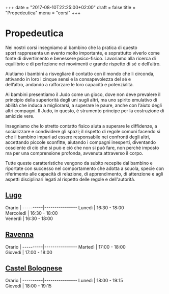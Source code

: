 +++
date = "2017-08-10T22:25:00+02:00"
draft = false
title = "Propedeutica"
menu = "corsi"
+++

# Propedeutica

Nei nostri corsi insegniamo al bambino che la pratica di questo  sport rappresenta un evento molto importante, e soprattutto viverlo  come fonte di divertimento e benessere psico-fisico. Lavoriamo alla ricerca di equilibrio e di perfezione nei movimenti e grande rispetto di sé e dell’altro.

Aiutiamo i bambini a risvegliare il contatto con il mondo che li circonda, attivando in loro i cinque sensi e la consapevolezza del sé e dell’altro, andando a rafforzare le loro capacità e potenzialità.

Ai bambini presentiamo il Judo come un gioco, dove non deve prevalere il principio della superiorità degli uni sugli altri, ma uno spirito emulativo di abilità che induca a migliorarsi, a superare le paure, anche con l’aiuto degli altri compagni. Il Judo, in questo, è strumento principe per la costruzione di amicizie vere.

Insegniamo che lo stretto contatto fisico aiuta a superare le diffidenze, a socializzare e condividere gli spazi; il rispetto di regole comuni facendo si che il bambino impari ad essere responsabile nei confronti degli altri, accettando piccole sconfitte, aiutando i compagni inesperti, diventando cosciente di ciò che si può e ciò che non si può fare, non perché imposto ma per una comprensione profonda, avvenuta attraverso il corpo.

Tutte queste caratteristiche vengono da subito recepite dal bambino e riportate con successo nel comportamento che adotta a scuola, specie con riferimento alle capacità di relazione, di apprendimento, di attenzione e agli aspetti disciplinari legati al rispetto delle regole e dell'autorità.


## [Lugo](/palestre#lugo)
 Orario   | 
----------|----------------
Lunedì    | 16:30 - 18:00  
Mercoledì | 16:30 - 18:00  
Venerdì   | 16:30 - 18:00  


## [Ravenna](/palestre#ravenna)
 Orario   | 
----------|----------------
Martedì   | 17:00 - 18:00  
Giovedì   | 17:00 - 18:00  


## [Castel Bolognese](/palestre#castel-bolognese)
 Orario   | 
----------|----------------
Lunedì    | 18:00 - 19:15  
Giovedì   | 18:00 - 19:15  
